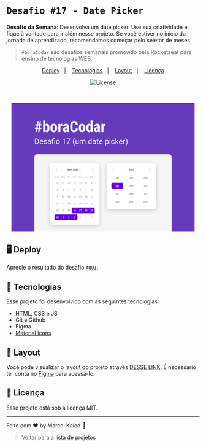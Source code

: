 <!-- markdownlint-disable MD033 -->

# `Desafio #17 - Date Picker`

**Desafio da Semana**: Desenvolva um date picker. Use sua criatividade e fique à vontade para ir além nesse projeto. Se você estiver no início da jornada de aprendizado, recomendamos começar pelo seletor de meses.

> `#boraCodar` são desafios semanais promovido pela Rocketseat para ensino de tecnologias WEB.

<p align="center">
  <a href="#-deploy">Deploy</a>&nbsp;&nbsp;&nbsp;&#124;&nbsp;&nbsp;&nbsp;
  <a href="#-tecnologias">Tecnologias</a>&nbsp;&nbsp;&nbsp;&#124;&nbsp;&nbsp;&nbsp;
  <a href="#-layout">Layout</a>&nbsp;&nbsp;&nbsp;&#124;&nbsp;&nbsp;&nbsp;
  <a href="#memo-licença">Licença</a>
</p>

<p align="center">
  <img alt="License" src="https://img.shields.io/static/v1?label=license&message=MIT&color=49AA26&labelColor=000000">
</p>

<br>

<p align="center">
  <img src=".github/assets/preview.jpg" width="95%">
</p>

## 🖥️ Deploy

Aprecie o resultado do desafio [`AQUI`](https://mgckaled.github.io/boracodar_desafios-rs/d17/template/).

## 🚀 Tecnologias

Esse projeto foi desenvolvido com as seguintes tecnologias:

- HTML, CSS e JS
- Git e Github
- Figma
- [Material Icons](https://fonts.google.com/icons?hl=pt-br&icon.set=Material+Icons)

## 🔖 Layout

Você pode visualizar o layout do projeto através [DESSE LINK](https://www.figma.com/community/file/1233047894822880766). É necessário ter conta no [Figma](https://figma.com) para acessá-lo.

## 📝 Licença

Esse projeto está sob a licença MIT.

---

Feito com ♥ by Marcel Kaled 👋

> Voltar para a [lista de projetos](../README.md)
